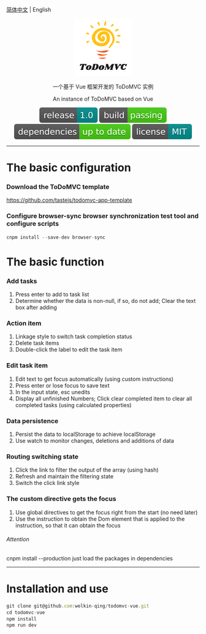 [简体中文](./README.md)  | English

<div align="center">

![](https://github.com/welkin-qing/todomvc-vue/blob/master/img/mylogo.png)

一个基于 Vue 框架开发的 ToDoMVC 实例

An instance of ToDoMVC based on Vue

![](https://github.com/welkin-qing/todomvc-vue/blob/master/img/release-1.0-darkcyan.svg)
![](https://github.com/welkin-qing/todomvc-vue/blob/master/img/build-passing-brightgreen.svg)
![](https://github.com/welkin-qing/todomvc-vue/blob/master/img/dependencies-up%20to%20date-brightgreen.svg)
![](https://github.com/welkin-qing/todomvc-vue/blob/master/img/license-MIT-darkcyan.svg)

</div>

-----

# The basic configuration
### Download the ToDoMVC template
https://github.com/tastejs/todomvc-app-template
### Configure browser-sync browser synchronization test tool and configure scripts

```js
cnpm install --save-dev browser-sync
```
# The basic function
###  Add tasks
1. Press enter to add to task list
2. Determine whether the data is non-null, if so, do not add; Clear the text box after adding

### Action item
1. Linkage style to switch task completion status
2. Delete task items
3. Double-click the label to edit the task item

### Edit task item
1. Edit text to get focus automatically (using custom instructions)
2. Press enter or lose focus to save text
3. In the input state, esc unedits
4. Display all unfinished Numbers; Click clear completed item to clear all completed tasks (using calculated properties)

### Data persistence
1. Persist the data to localStorage to achieve localStorage
2. Use watch to monitor changes, deletions and additions of data

### Routing switching state
1. Click the link to filter the output of the array (using hash)
2. Refresh and maintain the filtering state
3. Switch the click link style

### The custom directive gets the focus
1. Use global directives to get the focus right from the start (no need later)
2. Use the instruction to obtain the Dom element that is applied to the instruction, so that it can obtain the focus

###### Attention
cnpm install --production  just load the packages in dependencies

-----

# Installation and use
```js
git clone git@github.com:welkin-qing/todomvc-vue.git
cd todomvc-vue
npm install
npm run dev
```